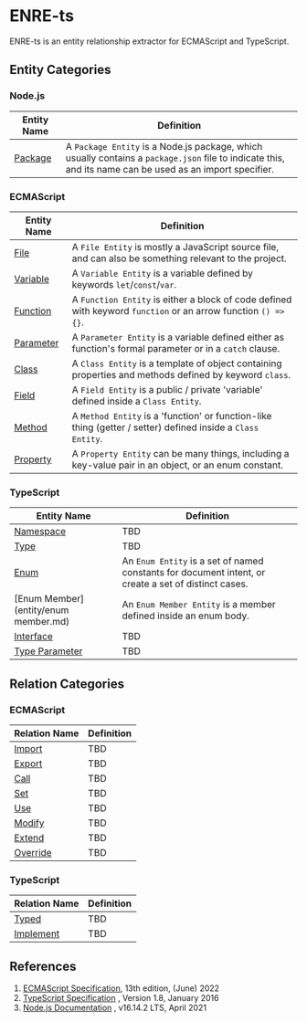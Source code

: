 # ENRE-ts

ENRE-ts is an entity relationship extractor for ECMAScript and
TypeScript.

## Entity Categories

### Node.js

| Entity Name                  | Definition                                                                                                                                               |
|------------------------------|----------------------------------------------------------------------------------------------------------------------------------------------------------|
| [Package](entity/package.md) | A `Package Entity` is a Node.js package, which usually contains a `package.json` file to indicate this, and its name can be used as an import specifier. |

### ECMAScript

| Entity Name                      | Definition                                                                                                     |
|----------------------------------|----------------------------------------------------------------------------------------------------------------|
| [File](entity/file.md)           | A `File Entity` is mostly a JavaScript source file, and can also be something relevant to the project.         |
| [Variable](entity/variable.md)   | A `Variable Entity` is a variable defined by keywords `let`/`const`/`var`.                                     |
| [Function](entity/function.md)   | A `Function Entity` is either a block of code defined with keyword `function` or an arrow function `() => {}`. |
| [Parameter](entity/parameter.md) | A `Parameter Entity` is a variable defined either as function's formal parameter or in a `catch` clause.       |
| [Class](entity/class.md)         | A `Class Entity` is a template of object containing properties and methods defined by keyword `class`.         |
| [Field](entity/field.md)         | A `Field Entity` is a public / private 'variable' defined inside a `Class Entity`.                             |
| [Method](entity/method.md)       | A `Method Entity` is a 'function' or function-like thing (getter / setter) defined inside a `Class Entity`.    |
| [Property](entity/property.md)   | A `Property Entity` can be many things, including a key-value pair in an object, or an enum constant.          |

### TypeScript

| Entity Name                          | Definition                                                                                           |
|--------------------------------------|------------------------------------------------------------------------------------------------------|
| [Namespace](entity/namespace.md)     | TBD                                                                                                  |
| [Type](entity/type.md)               | TBD                                                                                                  |
| [Enum](entity/enum.md)               | An `Enum Entity` is a set of named constants for document intent, or create a set of distinct cases. |
| [Enum Member](entity/enum member.md) | An `Enum Member Entity` is a member defined inside an enum body.                                     |
| [Interface](entity/interface.md)     | TBD                                                                                                  |
| [Type Parameter](entity/typep.md)    | TBD                                                                                                  |

## Relation Categories

### ECMAScript

| Relation Name                    | Definition |
|----------------------------------|------------|
| [Import](relation/import.md)     | TBD        |
| [Export](relation/export.md)     | TBD        |
| [Call](relation/call.md)         | TBD        |
| [Set](relation/set.md)           | TBD        |
| [Use](relation/use.md)           | TBD        |
| [Modify](relation/modify.md)     | TBD        |
| [Extend](relation/extend.md)     | TBD        |
| [Override](relation/override.md) | TBD        |

### TypeScript

| Relation Name                      | Definition |
|------------------------------------|------------|
| [Typed](relation/typed.md)         | TBD        |
| [Implement](relation/implement.md) | TBD        |

## References

1. [ECMAScript Specification](https://tc39.es/ecma262/2022), 13th
   edition, (June) 2022
2. [TypeScript Specification](https://github.com/microsoft/TypeScript/blob/main/doc/spec-ARCHIVED.md)
   , Version 1.8, January 2016
3. [Node.js Documentation](https://nodejs.org/dist/latest-v16.x/docs/api/)
   , v16.14.2 LTS, April 2021
